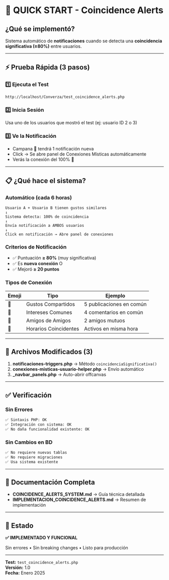 # 🚀 QUICK START - Coincidence Alerts

## ¿Qué se implementó?

Sistema automático de **notificaciones** cuando se detecta una **coincidencia significativa (≥80%)** entre usuarios.

---

## ⚡ Prueba Rápida (3 pasos)

### 1️⃣ Ejecuta el Test
```
http://localhost/Converza/test_coincidence_alerts.php
```

### 2️⃣ Inicia Sesión
Usa uno de los usuarios que mostró el test (ej: usuario ID 2 o 3)

### 3️⃣ Ve la Notificación
- Campana 🔔 tendrá 1 notificación nueva
- Click → Se abre panel de Conexiones Místicas automáticamente
- Verás la conexión del 100% 💫

---

## 📋 ¿Qué hace el sistema?

### Automático (cada 6 horas)
```
Usuario A + Usuario B tienen gustos similares
↓
Sistema detecta: 100% de coincidencia
↓
Envía notificación a AMBOS usuarios
↓
Click en notificación → Abre panel de conexiones
```

### Criterios de Notificación
- ✅ Puntuación **≥ 80%** (muy significativa)
- ✅ Es **nueva conexión** O
- ✅ Mejoró **≥ 20 puntos**

### Tipos de Conexión
| Emoji | Tipo | Ejemplo |
|-------|------|---------|
| 💫 | Gustos Compartidos | 5 publicaciones en común |
| 🎯 | Intereses Comunes | 4 comentarios en común |
| 🌟 | Amigos de Amigos | 2 amigos mutuos |
| 🌙 | Horarios Coincidentes | Activos en misma hora |

---

## 🔧 Archivos Modificados (3)

1. **notificaciones-triggers.php** → Método `coincidenciaSignificativa()`
2. **conexiones-misticas-usuario-helper.php** → Envío automático
3. **_navbar_panels.php** → Auto-abrir offcanvas

---

## ✅ Verificación

### Sin Errores
```bash
✅ Sintaxis PHP: OK
✅ Integración con sistema: OK
✅ No daña funcionalidad existente: OK
```

### Sin Cambios en BD
```bash
✅ No requiere nuevas tablas
✅ No requiere migraciones
✅ Usa sistema existente
```

---

## 📖 Documentación Completa

- **COINCIDENCE_ALERTS_SYSTEM.md** → Guía técnica detallada
- **IMPLEMENTACION_COINCIDENCE_ALERTS.md** → Resumen de implementación

---

## 🎉 Estado

**✅ IMPLEMENTADO Y FUNCIONAL**

Sin errores • Sin breaking changes • Listo para producción

---

**Test:** `test_coincidence_alerts.php`  
**Versión:** 1.0  
**Fecha:** Enero 2025
